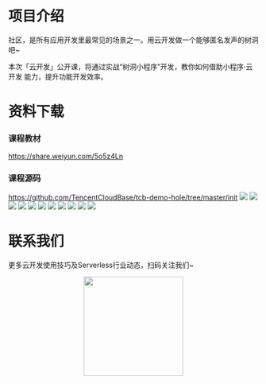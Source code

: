 # 项目介绍
社区，是所有应用开发里最常见的场景之一。用云开发做一个能够匿名发声的树洞吧~

本次「云开发」公开课，将通过实战“树洞小程序”开发，教你如何借助小程序·云开发
能力，提升功能开发效率。

# 资料下载
### 课程教材
https://share.weiyun.com/5o5z4Ln

### 课程源码

https://github.com/TencentCloudBase/tcb-demo-hole/tree/master/init
![](https://puui.qpic.cn/vupload/0/20190611_1560237745805_zuavbuy2xmr.png/0)
![](https://puui.qpic.cn/vupload/0/20190611_1560238481881_1349qmnml2pm.png/0)
![](https://puui.qpic.cn/vupload/0/20190611_1560239074151_ef88h9dgzph.png/0)
![](https://puui.qpic.cn/vupload/0/20190611_1560239350566_4natmnms5oa.png/0)
![](https://puui.qpic.cn/vupload/0/20190611_1560239705516_y0un7wzwwcg.png/0)
![](https://puui.qpic.cn/vupload/0/20190611_1560240036774_rku7vph0l8a.png/0)
![](https://puui.qpic.cn/vupload/0/20190611_1560240388121_woswzx8v38s.png/0)
![](https://puui.qpic.cn/vupload/0/20190611_1560240623109_2lx7oexw55f.png/0)
![](https://puui.qpic.cn/vupload/0/20190611_1560240831266_f2rg6o39j67.png/0)
![](https://puui.qpic.cn/vupload/0/20190611_1560241059469_neyvu2wy55.png/0)
![](https://puui.qpic.cn/vupload/0/20190611_1560241193341_r66j12kl3tg.png/0)

# 联系我们
更多云开发使用技巧及Serverless行业动态，扫码关注我们~
<p align="center">
    <img src="https://puui.qpic.cn/vupload/0/20190603_1559545575934_lettsbvkvdn.jpeg/0" width="200px">
</p>
